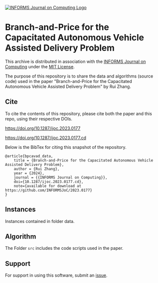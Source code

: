 [![INFORMS Journal on Computing Logo](https://INFORMSJoC.github.io/logos/INFORMS_Journal_on_Computing_Header.jpg)](https://pubsonline.informs.org/journal/ijoc)

# Branch-and-Price for the Capacitated Autonomous Vehicle Assisted Delivery Problem

This archive is distributed in association with the [INFORMS Journal on
Computing](https://pubsonline.informs.org/journal/ijoc) under the [MIT License](LICENSE).

The purpose of this repository is to share the data and algorithms (source code) used in the paper
"Branch-and-Price for the Capacitated Autonomous Vehicle Assisted Delivery Problem" by Rui Zhang. 


## Cite

To cite the contents of this repository, please cite both the paper and this repo, using their respective DOIs.

https://doi.org/10.1287/ijoc.2023.0177

https://doi.org/10.1287/ijoc.2023.0177.cd

Below is the BibTex for citing this snapshot of the repository.

```
@article{bpcavad_data,
    title = {Branch-and-Price for the Capacitated Autonomous Vehicle Assisted Delivery Problem},
    author = {Rui Zhang},
    year = {2024},
    journal = {{INFORMS Journal on Computing}},
    doi={10.1287/ijoc.2023.0177.cd},
    note={available for download at https://github.com/INFORMSJoC/2023.0177}
}
```

## Instances

Instances contained in folder data. 

## Algorithm
The Folder `src` includes the code scripts used in the paper.

## Support

For support in using this software, submit an
[issue](https://github.com/tkralphs/JoCTemplate/issues/new).
